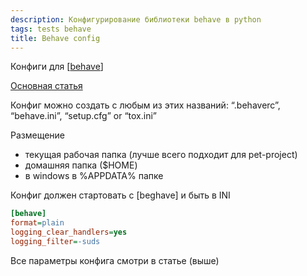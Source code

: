 ```yaml
---
description: Конфигурирование библиотеки behave в python
tags: tests behave
title: Behave config
---
```

Конфиги для [[behave]]

[Основная статья](https://behave.readthedocs.io/en/stable/behave.html)

Конфиг можно создать с любым из этих названий: “.behaverc”, “behave.ini”, “setup.cfg” or “tox.ini”

Размещение

- текущая рабочая папка (лучше всего подходит для pet-project)
- домашняя папка ($HOME)
- в windows в %APPDATA% папке

Конфиг должен стартовать с \[beghave] и быть в INI

```ini
[behave]
format=plain
logging_clear_handlers=yes
logging_filter=-suds
```

Все параметры конфига смотри в статье (выше)

[//begin]: # "Autogenerated link references for markdown compatibility"
[behave]: behave "Behave"
[//end]: # "Autogenerated link references"